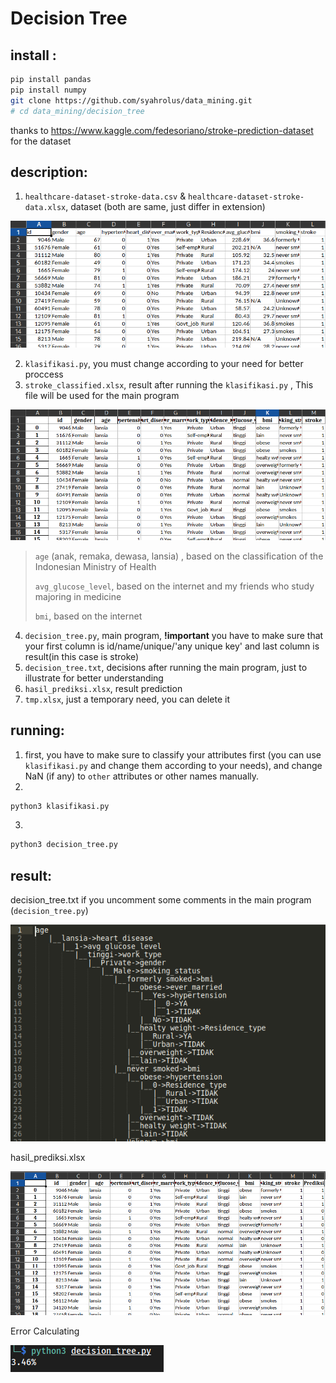 # Decision Tree

## install :

```bash
pip install pandas
pip install numpy
git clone https://github.com/syahrolus/data_mining.git
# cd data_mining/decision_tree
```

thanks to https://www.kaggle.com/fedesoriano/stroke-prediction-dataset for the dataset

## description:

1. `healthcare-dataset-stroke-data.csv` & `healthcare-dataset-stroke-data.xlsx`, dataset (both are same, just differ in extension)

![Data](image/data.png)

2. `klasifikasi.py`, you must change according to your need for better proccess
3. `stroke_classified.xlsx`, result after running the `klasifikasi.py` , This file will be used for the main program

![Data Classified](image/data_clf.png)

> `age` (anak, remaka, dewasa, lansia) , based on the classification of the Indonesian Ministry of Health
>
> `avg_glucose_level`, based on the internet and my friends who study majoring in medicine
>
> `bmi`, based on the internet

4. `decision_tree.py`, main program, __!important__ you have to make sure that your first column is id/name/unique/'any unique key' and last column is result(in this case is stroke)
5. `decision_tree.txt`, decisions after running the main program, just to illustrate for better understanding
6. `hasil_prediksi.xlsx`, result prediction
7. `tmp.xlsx`, just a temporary need, you can delete it

## running:

1. first, you have to make sure to classify your attributes first (you can use `klasifikasi.py` and change them according to your needs), and change NaN (if any) to `other` attributes or other names manually.
2. 
```bash
python3 klasifikasi.py
``` 
3. 
```bash 
python3 decision_tree.py
```

## result:

decision_tree.txt if you uncomment some comments in the main program (`decision_tree.py`)

![Decision Tree](image/decision_tree.png)

hasil_prediksi.xlsx

![Prediction Result](image/hasil_rediksi.png)

Error Calculating

![Error Result](image/error_calc.png)
